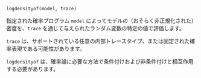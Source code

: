 ```
logdensityof(model, trace)
```

指定された確率プログラム `model` によってモデルの（おそらく非正規化された）密度を、`trace` を通じて与えられたランダム変数の特定の値で評価します。

`trace` は、サポートされている任意の内部トレースタイプ、または固定された確率表現である可能性があります。

`logdensityof` は、確率論に必要な方法で条件付けおよび非条件付けと相互作用する必要があります。
